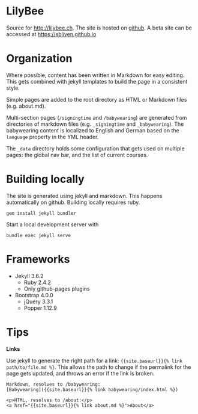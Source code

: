 # LilyBee

Source for http://lilybee.ch. The site is hosted on [github](https://github.com/christinawthane/christinawthane.github.io/). A beta site can be accessed at https://sbliven.github.io


# Organization

Where possible, content has been written in Markdown for easy editing. This gets combined with jekyll templates to build the page in a consistent style.

Simple pages are added to the root directory as HTML or Markdown files (e.g. about.md). 

Multi-section pages (`/signingtime` and `/babywearing`) are generated from directories of markdown files (e.g. `_signingtime` and `_babywearing`). The babywearing content is localized to English and German based on the `language` property in the YML header.

The `_data` directory holds some configuration that gets used on multiple pages: the global nav bar, and the list of current courses.


# Building locally

The site is generated using jekyll and markdown. This happens automatically on github. Building locally requires ruby.

```
gem install jekyll bundler
```

Start a local development server with

```
bundle exec jekyll serve
```


# Frameworks

- Jekyll 3.6.2
    - Ruby 2.4.2
    - Only github-pages plugins
- Bootstrap 4.0.0
  - jQuery 3.3.1
  - Popper 1.12.9


# Tips

**Links**

Use jekyll to generate the right path for a link: `{{site.baseurl}}{% link path/to/file.md %}`. This allows the path to change if the permalink for the page gets updated, and throws an error if the link is broken.

```
Markdown, resolves to /babywearing:
[Babywearing]({{site.baseurl}}{% link babywearing/index.html %})

<p>HTML, resolves to /about:</p>
<a href="{{site.baseurl}}{% link about.md %}">About</a>
```
